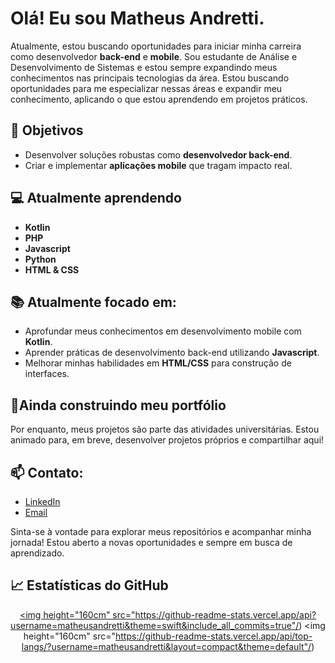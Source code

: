# Olá! Eu sou Matheus Andretti.

Atualmente, estou buscando oportunidades para iniciar minha carreira como desenvolvedor **back-end** e **mobile**. Sou estudante de Análise e Desenvolvimento de Sistemas e estou sempre expandindo meus conhecimentos nas principais tecnologias da área. Estou buscando oportunidades para me especializar nessas áreas e expandir meu conhecimento, aplicando o que estou aprendendo em projetos práticos.


## 🚀 Objetivos
- Desenvolver soluções robustas como **desenvolvedor back-end**.
- Criar e implementar **aplicações mobile** que tragam impacto real.

## 💻 Atualmente aprendendo
- **Kotlin**
- **PHP**
- **Javascript**
- **Python**
- **HTML & CSS**

## 📚 Atualmente focado em:
- Aprofundar meus conhecimentos em desenvolvimento mobile com **Kotlin**.
- Aprender práticas de desenvolvimento back-end utilizando **Javascript**.
- Melhorar minhas habilidades em **HTML/CSS** para construção de interfaces.

## 💼Ainda construindo meu portfólio

Por enquanto, meus projetos são parte das atividades universitárias. Estou animado para, em breve, desenvolver projetos próprios e compartilhar aqui!

## 📫 **Contato**:
- [LinkedIn](https://www.linkedin.com/in/matheus-andretti/)
- [Email](andrettiguermo@gmail.com)

Sinta-se à vontade para explorar meus repositórios e acompanhar minha jornada! Estou aberto a novas oportunidades e sempre em busca de aprendizado.

## 📈 Estatísticas do GitHub

<div align="Center">

<a href="https://github.com/matheusandretti"/>

<img height="160cm" src="https://github-readme-stats.vercel.app/api?username=matheusandretti&theme=swift&include_all_commits=true"/)
<img height="160cm" src="https://github-readme-stats.vercel.app/api/top-langs/?username=matheusandretti&layout=compact&theme=default"/)

</div>


